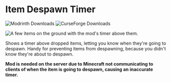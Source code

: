 # Item Despawn Timer
![Modrinth Downloads](https://img.shields.io/modrinth/dt/item-despawn-timer?style=flat&logo=modrinth&label=Modrinth%20Downloads&link=https%3A%2F%2Fmodrinth.com%2Fmod%2Fitem-despawn-timer)
![CurseForge Downloads](https://img.shields.io/curseforge/dt/954014?logo=curseforge&label=CurseForge%20Downloads&link=https%3A%2F%2Fwww.curseforge.com%2Fminecraft%2Fmc-mods%2Fitem-despawn-timer)

![A few items on the ground with the mod's timer above them.](https://cdn.modrinth.com/data/6PB3ZJCO/images/b0584117b22df6400dca933434808083494b79ef.png)

Shows a timer above dropped items, letting you know when they're going to despawn. Handy for preventing items from despawning, because you didn't know they're about to despawn.

**Mod is needed on the server due to Minecraft not communicating to clients of when the item is going to despawn, causing an inaccurate timer.**
